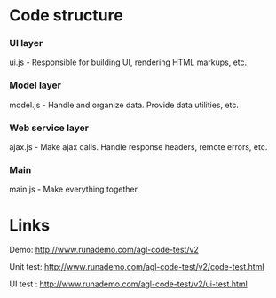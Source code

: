 # Code structure

### UI layer
ui.js - Responsible for building UI, rendering HTML markups, etc.

### Model layer
model.js - Handle and organize data. Provide data utilities, etc.

### Web service layer
ajax.js - Make ajax calls. Handle response headers, remote errors, etc.

### Main
main.js - Make everything together.

# Links

Demo: http://www.runademo.com/agl-code-test/v2

Unit test: http://www.runademo.com/agl-code-test/v2/code-test.html

UI test : http://www.runademo.com/agl-code-test/v2/ui-test.html